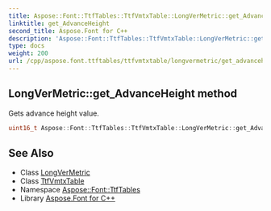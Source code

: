 ```yaml
---
title: Aspose::Font::TtfTables::TtfVmtxTable::LongVerMetric::get_AdvanceHeight method
linktitle: get_AdvanceHeight
second_title: Aspose.Font for C++
description: 'Aspose::Font::TtfTables::TtfVmtxTable::LongVerMetric::get_AdvanceHeight method. Gets advance height value in C++.'
type: docs
weight: 200
url: /cpp/aspose.font.ttftables/ttfvmtxtable/longvermetric/get_advanceheight/
---
```

## LongVerMetric::get_AdvanceHeight method


Gets advance height value.

```cpp
uint16_t Aspose::Font::TtfTables::TtfVmtxTable::LongVerMetric::get_AdvanceHeight() const
```

## See Also

* Class [LongVerMetric](../)
* Class [TtfVmtxTable](../../)
* Namespace [Aspose::Font::TtfTables](../../../)
* Library [Aspose.Font for C++](../../../../)
